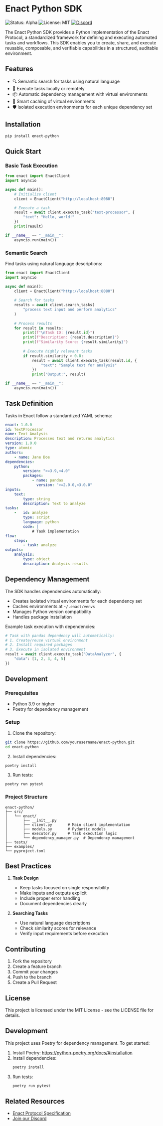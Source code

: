 # Enact Python SDK

![Status: Alpha](https://img.shields.io/badge/Status-Alpha-yellow) ![License: MIT](https://img.shields.io/badge/License-MIT-blue.svg) [![Discord](https://img.shields.io/badge/Discord-Enact_PROTOCOL-blue?logo=discord&logoColor=white)](https://discord.gg/mMfxvMtHyS)

The Enact Python SDK provides a Python implementation of the Enact Protocol, a standardized framework for defining and executing automated tasks and workflows. This SDK enables you to create, share, and execute reusable, composable, and verifiable capabilities in a structured, auditable environment.

## Features

- 🔍 Semantic search for tasks using natural language
- 🔄 Execute tasks locally or remotely
- 📦 Automatic dependency management with virtual environments
- 💾 Smart caching of virtual environments
- 🛡️ Isolated execution environments for each unique dependency set

## Installation

```bash
pip install enact-python
```

## Quick Start

### Basic Task Execution

```python
from enact import EnactClient
import asyncio

async def main():
    # Initialize client
    client = EnactClient("http://localhost:8080")

    # Execute a task
    result = await client.execute_task("text-processor", {
        "text": "Hello, world!"
    })
    print(result)

if __name__ == "__main__":
    asyncio.run(main())
```

### Semantic Search

Find tasks using natural language descriptions:

```python
from enact import EnactClient
import asyncio

async def main():
    client = EnactClient("http://localhost:8080")
    
    # Search for tasks
    results = await client.search_tasks(
        "process text input and perform analytics"
    )
    
    # Process results
    for result in results:
        print(f"\nTask ID: {result.id}")
        print(f"Description: {result.description}")
        print(f"Similarity Score: {result.similarity}")
        
        # Execute highly relevant tasks
        if result.similarity > 0.8:
            result = await client.execute_task(result.id, {
                "text": "Sample text for analysis"
            })
            print("Output:", result)

if __name__ == "__main__":
    asyncio.run(main())
```

## Task Definition

Tasks in Enact follow a standardized YAML schema:

```yaml
enact: 1.0.0
id: TextProcessor
name: Text Analysis
description: Processes text and returns analytics
version: 1.0.0
type: atomic
authors:
    - name: Jane Doe
dependencies:
    python:
        version: ">=3.9,<4.0"
        packages:
            - name: pandas
              version: ">=2.0.0,<3.0.0"
inputs:
    text:
        type: string
        description: Text to analyze
tasks:
    -   id: analyze
        type: script
        language: python
        code: |
            # Task implementation
flow:
    steps:
        - task: analyze
outputs:
    analysis:
        type: object
        description: Analysis results
```

## Dependency Management

The SDK handles dependencies automatically:

- Creates isolated virtual environments for each dependency set
- Caches environments at `~/.enact/venvs`
- Manages Python version compatibility
- Handles package installation

Example task execution with dependencies:

```python
# Task with pandas dependency will automatically:
# 1. Create/reuse virtual environment
# 2. Install required packages
# 3. Execute in isolated environment
result = await client.execute_task("DataAnalyzer", {
    "data": [1, 2, 3, 4, 5]
})
```

## Development

### Prerequisites

- Python 3.9 or higher
- Poetry for dependency management

### Setup

1. Clone the repository:
```bash
git clone https://github.com/yourusername/enact-python.git
cd enact-python
```

2. Install dependencies:
```bash
poetry install
```

3. Run tests:
```bash
poetry run pytest
```

### Project Structure

```
enact-python/
├── src/
│   └── enact/
│       ├── __init__.py
│       ├── client.py       # Main client implementation
│       ├── models.py       # Pydantic models
│       ├── executor.py     # Task execution logic
│       └── dependency_manager.py  # Dependency management
├── tests/
├── examples/
└── pyproject.toml
```

## Best Practices

1. **Task Design**
   - Keep tasks focused on single responsibility
   - Make inputs and outputs explicit
   - Include proper error handling
   - Document dependencies clearly

2. **Searching Tasks**
   - Use natural language descriptions
   - Check similarity scores for relevance
   - Verify input requirements before execution

## Contributing

1. Fork the repository
2. Create a feature branch
3. Commit your changes
4. Push to the branch
5. Create a Pull Request

## License

This project is licensed under the MIT License - see the LICENSE file for details.

## Development

This project uses Poetry for dependency management. To get started:

1. Install Poetry: https://python-poetry.org/docs/#installation
2. Install dependencies:
   ```bash
   poetry install
   ```
3. Run tests:
   ```bash
   poetry run pytest
   ```

## Related Resources

- [Enact Protocol Specification](https://github.com/EnactProtocol/specification)
- [Join our Discord](https://discord.gg/mMfxvMtHyS)

